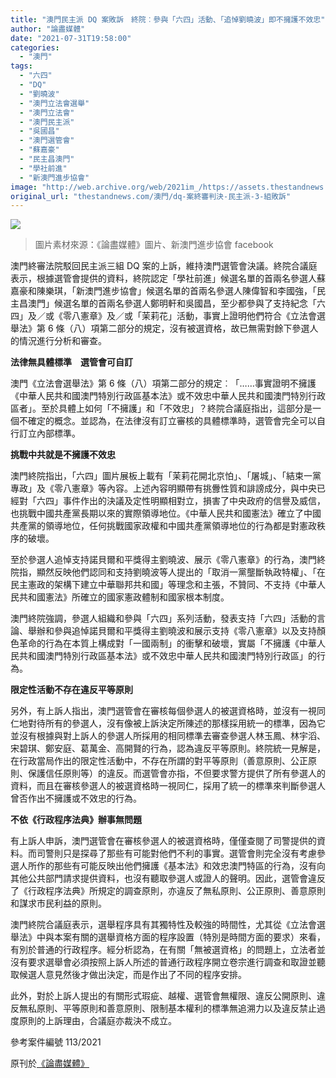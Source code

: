 ```yaml
---
title: "澳門民主派 DQ 案敗訴　終院︰參與「六四」活動、「追悼劉曉波」即不擁護不效忠"
author: "論盡媒體"
date: "2021-07-31T19:58:00"
categories:
  - "澳門"
tags:
  - "六四"
  - "DQ"
  - "劉曉波"
  - "澳門立法會選舉"
  - "澳門立法會"
  - "澳門民主派"
  - "吳國昌"
  - "澳門選管會"
  - "蘇嘉豪"
  - "民主昌澳門"
  - "學社前進"
  - "新澳門進步協會"
image: "http://web.archive.org/web/2021im_/https://assets.thestandnews.com/media/photos/26-16_copy.png"
original_url: "thestandnews.com/澳門/dq-案終審判決-民主派-3-組敗訴"
---
```

![](http://web.archive.org/web/2021im_/https://assets.thestandnews.com/media/photos/26-16_copy.png)
> 圖片素材來源：《論盡媒體》圖片、新澳門進步協會 facebook

澳門終審法院駁回民主派三組 DQ 案的上訴，維持澳門選管會決議。終院合議庭表示，根據選管會提供的資料，終院認定「學社前進」候選名單的首兩名參選人蘇嘉豪和陳樂琪，「新澳門進步協會」候選名單的首兩名參選人陳偉智和李國強，「民主昌澳門」候選名單的首兩名參選人鄭明軒和吳國昌，至少都參與了支持紀念「六四」及／或《零八憲章》及／或「茉莉花」活動，事實上證明他們符合《立法會選舉法》第 6 條（八）項第二部分的規定，沒有被選資格，故已無需對餘下參選人的情況進行分析和審查。

**法律無具體標準　選管會可自訂**

澳門《立法會選舉法》第 6 條（八）項第二部分的規定︰「……事實證明不擁護《中華人民共和國澳門特別行政區基本法》或不效忠中華人民共和國澳門特別行政區者」。至於具體上如何「不擁護」和「不效忠」？終院合議庭指出，這部分是一個不確定的概念。並認為，在法律沒有訂立審核的具體標準時，選管會完全可以自行訂立內部標準。

**挑戰中共就是不擁護不效忠**

澳門終院指出，「六四」圖片展板上載有「茉莉花開北京怕」、「屠城」、「結束一黨專政」及《零八憲章》等內容。上述內容明顯帶有挑釁性質和誹謗成分，與中央已經對「六四」事件作出的決議及定性明顯相對立，損害了中央政府的信譽及威信，也挑戰中國共產黨長期以來的實際領導地位。《中華人民共和國憲法》確立了中國共產黨的領導地位，任何挑戰國家政權和中國共產黨領導地位的行為都是對憲政秩序的破壞。

至於參選人追悼支持諾貝爾和平獎得主劉曉波、展示《零八憲章》的行為，澳門終院指，顯然反映他們認同和支持劉曉波等人提出的「取消一黨壟斷執政特權」、「在民主憲政的架構下建立中華聯邦共和國」等理念和主張，不贊同、不支持《中華人民共和國憲法》所確立的國家憲政體制和國家根本制度。

澳門終院強調，參選人組織和參與「六四」系列活動，發表支持「六四」活動的言論、舉辦和參與追悼諾貝爾和平獎得主劉曉波和展示支持《零八憲章》以及支持顏色革命的行為在本質上構成對「一國兩制」的衝擊和破壞，實屬「不擁護《中華人民共和國澳門特別行政區基本法》或不效忠中華人民共和國澳門特別行政區」的行為。

**限定性活動不存在違反平等原則**

另外，有上訴人指出，澳門選管會在審核每個參選人的被選資格時，並沒有一視同仁地對待所有的參選人，沒有像被上訴決定所陳述的那樣採用統一的標準，因為它並沒有根據與對上訴人的參選人所採用的相同標準去審查參選人林玉鳳、林宇滔、宋碧琪、鄭安庭、葛萬金、高開賢的行為，認為違反平等原則。終院統一見解是，在行政當局作出的限定性活動中，不存在所謂的對平等原則（善意原則、公正原則、保護信任原則等）的違反。而選管會亦指，不但要求警方提供了所有參選人的資料，而且在審核參選人的被選資格時一視同仁，採用了統一的標準來判斷參選人曾否作出不擁護或不效忠的行為。

**不依《行政程序法典》辦事無問題**

有上訴人申訴，澳門選管會在審核參選人的被選資格時，僅僅查閱了司警提供的資料。而司警則只是探尋了那些有可能對他們不利的事實。選管會則完全沒有考慮參選人所作的那些有可能反映出他們擁護《基本法》和效忠澳門特區的行為，沒有向其他公共部門請求提供資料，也沒有聽取參選人或證人的聲明。因此，選管會違反了《行政程序法典》所規定的調查原則，亦違反了無私原則、公正原則、善意原則和謀求市民利益的原則。

澳門終院合議庭表示，選舉程序具有其獨特性及較強的時間性，尤其從《立法會選舉法》中與本案有關的選舉資格方面的程序設置（特別是時間方面的要求）來看，有別於普通的行政程序。經分析認為，在有關「無被選資格」的問題上，立法者並沒有要求選舉會必須按照上訴人所述的普通行政程序開立卷宗進行調查和取證並聽取候選人意見然後才做出決定，而是作出了不同的程序安排。

此外，對於上訴人提出的有關形式瑕疵、越權、選管會無權限、違反公開原則、違反無私原則、平等原則和善意原則、限制基本權利的標準無追溯力以及違反禁止過度原則的上訴理由，合議庭亦裁決不成立。

參考案件編號 113/2021

原刊於[《論盡媒體》](http://web.archive.org/web/20211229132205/https://aamacau.com/2021/07/31/%e6%b0%91%e4%b8%bb%e6%b4%bedq%e6%a1%88%e6%95%97%e8%a8%b4-%e7%b5%82%e9%99%a2%ef%b8%b0%e5%8f%83%e8%88%87%e3%80%8c%e5%85%ad%e5%9b%9b%e3%80%8d%e6%b4%bb%e5%8b%95%e3%80%81%e3%80%8c%e8%bf%bd%e6%82%bc/)